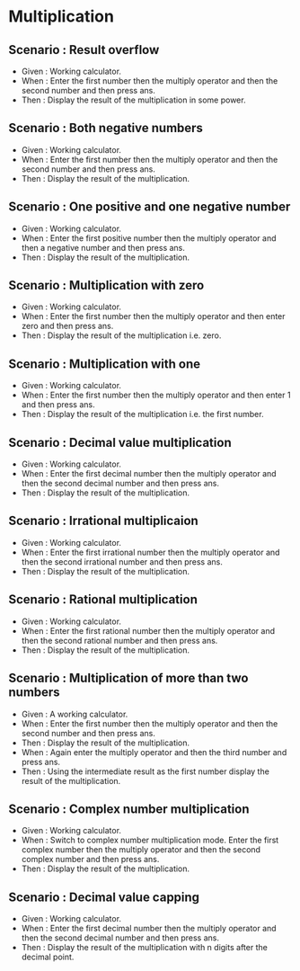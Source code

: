 # Multiplication

## Scenario : Result overflow

- Given : Working calculator.
- When : Enter the first number then the multiply operator and then
  the second number and then press ans.
- Then : Display the result of the multiplication in some power.

## Scenario : Both negative numbers

- Given : Working calculator.
- When : Enter the first number then the multiply operator and then
  the second number and then press ans.
- Then : Display the result of the multiplication.

## Scenario : One positive and one negative number

- Given : Working calculator.
- When : Enter the first positive number then the multiply operator and then
  a negative number and then press ans.
- Then : Display the result of the multiplication.

## Scenario : Multiplication with zero

- Given : Working calculator.
- When : Enter the first number then the multiply operator and then
  enter zero and then press ans.
- Then : Display the result of the multiplication i.e. zero.

## Scenario : Multiplication with one

- Given : Working calculator.
- When : Enter the first number then the multiply operator and then
  enter 1 and then press ans.
- Then : Display the result of the multiplication i.e. the first number.

## Scenario : Decimal value multiplication

- Given : Working calculator.
- When : Enter the first decimal number then the multiply operator and then
  the second decimal number and then press ans.
- Then : Display the result of the multiplication.

## Scenario : Irrational multiplicaion

- Given : Working calculator.
- When : Enter the first irrational number then the multiply operator and then
  the second irrational number and then press ans.
- Then : Display the result of the multiplication.

## Scenario : Rational multiplication

- Given : Working calculator.
- When : Enter the first rational number then the multiply operator and then
  the second rational number and then press ans.
- Then : Display the result of the multiplication.

## Scenario : Multiplication of more than two numbers

- Given : A working calculator.
- When : Enter the first number then the multiply operator and then
  the second number and then press ans.
- Then : Display the result of the multiplication.
- When : Again enter the multiply operator and then the third number and press ans.
- Then : Using the intermediate result as the first number display the result
  of the multiplication.

## Scenario : Complex number multiplication

- Given : Working calculator.
- When : Switch to complex number multiplication mode. Enter the first complex
 number then the multiply operator and then the second complex
 number and then press ans.
- Then : Display the result of the multiplication.

## Scenario : Decimal value capping

- Given : Working calculator.
- When : Enter the first decimal number then the multiply operator and then
  the second decimal number and then press ans.
- Then : Display the result of the multiplication with n digits after
  the decimal point.
